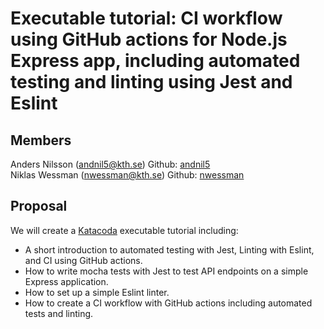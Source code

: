 # Executable tutorial: CI workflow using GitHub actions for Node.js Express app, including automated testing and linting using Jest and Eslint

## Members
Anders Nilsson (andnil5@kth.se) Github: [andnil5](https://github.com/andnil5)  
Niklas Wessman (nwessman@kth.se) Github: [nwessman](https://github.com/nwessman)

## Proposal
We will create a [Katacoda](https://www.katacoda.com/) executable tutorial including:
* A short introduction to automated testing with Jest, Linting with Eslint, and CI using GitHub actions.
* How to write mocha tests with Jest to test API endpoints on a simple Express application.
* How to set up a simple Eslint linter.
* How to create a CI workflow with GitHub actions including automated tests and linting.